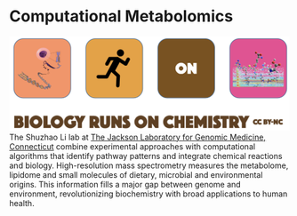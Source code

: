 # Computational Metabolomics
![Biology runs on Chemistry](bio_run_chem.png)
The Shuzhao Li lab at [The Jackson Laboratory for Genomic Medicine, Connecticut](https://www.jax.org/about-us/our-campuses-and-communities) combine experimental approaches with computational algorithms that identify pathway patterns and integrate chemical reactions and biology. 
High-resolution mass spectrometry measures the metabolome, lipidome and small molecules of dietary, microbial and environmental origins. 
This information fills a major gap between genome and environment, revolutionizing biochemistry with broad applications to human health. 

